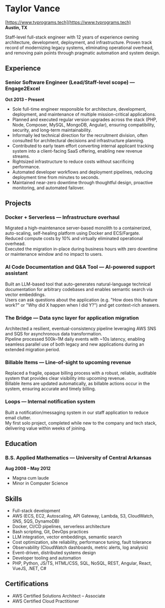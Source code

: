 # Taylor Vance

[https://www.tvprograms.tech](https://www.tvprograms.tech)  
**Austin, TX**

Staff-level full-stack engineer with 12 years of experience owning architecture, development, deployment, and infrastructure. Proven track record of modernizing legacy systems, eliminating operational overhead, and removing pain points through pragmatic automation and system design.


## Experience

### Senior Software Engineer (Lead/Staff-level scope) — Engage2Excel
**Oct 2013 – Present**

- Sole full-time engineer responsible for architecture, development, deployment, and maintenance of multiple mission-critical applications.
- Planned and executed regular version upgrades across the stack (PHP, Node, Composer, MySQL, MongoDB, Angular), ensuring compatibility, security, and long-term maintainability.
- Informally led technical direction for the recruitment division, often consulted for architectural decisions and infrastructure planning.
- Contributed to early team effort converting internal applicant tracking system into a client-facing SaaS offering, enabling new revenue streams.
- Rightsized infrastructure to reduce costs without sacrificing performance.
- Automated developer workflows and deployment pipelines, reducing deployment time from minutes to seconds.
- Maintained near-zero downtime through thoughtful design, proactive monitoring, and automated failover.


## Projects

### **Docker + Serverless** — Infrastructure overhaul
Migrated a high-maintenance server-based monolith to a containerized, auto-scaling, self-healing platform using Docker and ECS/Fargate.  
Reduced compute costs by 10% and virtually eliminated operational overhead.  
Executed the migration in-place during business hours with zero downtime or maintenance window and no impact to users.

### **AI Code Documentation and Q&A Tool** — AI-powered support assistant
Built an LLM-based tool that auto-generates natural-language technical documentation for arbitrary codebases and enables semantic search via vector embeddings.  
Users can ask questions about the application (e.g. "How does this feature work?" or "Why did X happen when I did Y?") and get context-rich answers.

### **The Bridge** — Data sync layer for application migration
Architected a resilient, eventual-consistency pipeline leveraging AWS SNS and SQS for asynchronous data transformation.  
Pipeline processed 500k–1M daily events with ~10s latency, enabling seamless parallel use of both legacy and new applications during an extended migration period.

### **Billable Items** — Line-of-sight to upcoming revenue
Replaced a fragile, opaque billing process with a robust, reliable, auditable system that provides clear visibility into upcoming revenue.  
Billable items are updated automatically, as billable actions occur in the system, ensuring accurate and timely billing.

### **Loops** — Internal notification system
Built a notification/messaging system in our staff application to reduce email clutter.  
My first solo project, completed while new to the company and tech stack, delivering value within weeks of joining.


## Education
### B.S. Applied Mathematics — University of Central Arkansas
**Aug 2008 – May 2012**

- Magna cum laude
- Minor in Computer Science


## Skills
- Full-stack development
- AWS (ECS, EC2, Autoscaling, API Gateway, Lambda, S3, CloudWatch, SNS, SQS, DynamoDB)
- Docker, CI/CD pipelines, serverless architecture
- Bash scripting, Git, DevOps practices
- LLM integration, vector embeddings, semantic search
- Cost optimization, site reliability, performance tuning, fault tolerance
- Observability (CloudWatch dashboards, metric alerts, log analysis)
- Event-driven, distributed systems design
- Developer tooling and automation
- PHP, Python, JS/TS, HTML/CSS, SQL, NoSQL, REST, Angular, React, VueJS, .NET, C#


## Certifications
- AWS Certified Solutions Architect – Associate
- AWS Certified Cloud Practitioner

